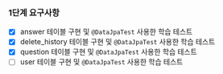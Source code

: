 ### 1단계 요구사항

- [x] answer 테이블 구현 및 `@DataJpaTest` 사용한 학습 테스트
- [x] delete_history 테이블 구현 및 `@DataJpaTest` 사용한 학습 테스트
- [x] question 테이블 구현 및 `@DataJpaTest` 사용한 학습 테스트
- [ ] user 테이블 구현 및 `@DataJpaTest` 사용한 학습 테스트